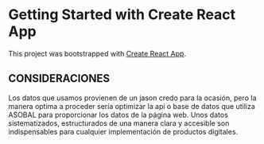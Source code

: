 # Getting Started with Create React App

This project was bootstrapped with [Create React App](https://github.com/facebook/create-react-app).

## CONSIDERACIONES
Los datos que usamos provienen de un jason credo para la ocasión, pero la manera optima a proceder sería optimizar la api o base de datos que utiliza ASOBAL para proporcionar los datos de la página web. Unos datos sistematizados, estructurados de una manera clara y accesible son indispensables para cualquier implementación de productos digitales. 
